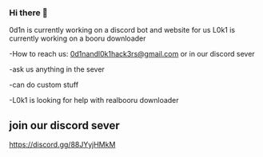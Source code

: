 ### Hi there 👋

  0d1n is currently working on a discord bot and website for us L0k1 is currently working on a booru downloader
  
 -How to reach us: 0d1nandl0k1hack3rs@gmail.com or in our discord sever
 
 -ask us anything in the sever 
 
 -can do custom stuff
 
 -L0k1 is looking for help with realbooru downloader

## join our discord sever

  https://discord.gg/88JYyjHMkM
